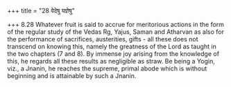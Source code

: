 +++
title = "28 वेदेषु यज्ञेषु"

+++
8.28 Whatever fruit is said to accrue for meritorious actions in the
form of the regular study of the Vedas Rg, Yajus, Saman and Atharvan as
also for the performance of sacrifices, austerities, gifts - all these
does not transcend on knowing this, namely the greatness of the Lord as
taught in the two chapters (7 and 8). By immense joy arising from the
knowledge of this, he regards all these results as negligible as straw.
Be being a Yogin, viz., a Jnanin, he reaches the supreme, primal abode
which is without beginning and is attainable by such a Jnanin.
